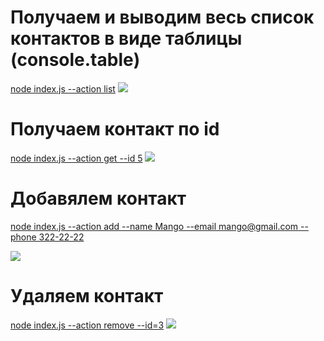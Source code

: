# Получаем и выводим весь список контактов в виде таблицы (console.table)

[node index.js --action list](https://ibb.co/nfbs8Yv) ![](https://i.ibb.co/xGDS8B0/screen-1.png)

# Получаем контакт по id

[node index.js --action get --id 5](https://ibb.co/nfbs8Yv)
![](https://i.ibb.co/mRLd4pC/screen-2.png)

# Добавялем контакт

[node index.js --action add --name Mango --email mango@gmail.com --phone 322-22-22](https://ibb.co/qMPrKYr)

![](https://i.ibb.co/TBFg6Mg/screen-3.png)

# Удаляем контакт

[node index.js --action remove --id=3](https://ibb.co/Dkvnvgm)
![](https://i.ibb.co/QnTGTjh/screen-4.png)
